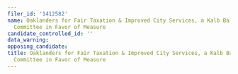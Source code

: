 ```yaml
---
filer_id: '1412582'
name: Oaklanders for Fair Taxation & Improved City Services, a Kalb Ballot Measure
  Committee in Favor of Measure
candidate_controlled_id: ''
data_warning: 
opposing_candidate: 
title: Oaklanders for Fair Taxation & Improved City Services, a Kalb Ballot Measure
  Committee in Favor of Measure
---
```

